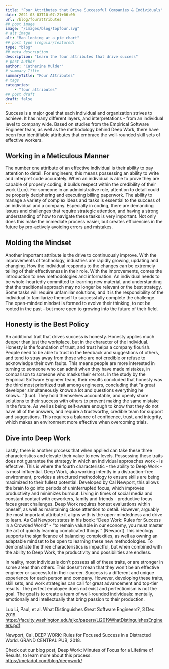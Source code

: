 ```yaml
---
title: "Four Attributes that Drive Successful Companies & Individuals"
date: 2021-03-03T10:07:21+06:00
url: /blog/fourattributes
## post image
image: "/images/blog/topfour.svg"
# alt image
alt: "Man looking at a pie chart"
## post type (regular/featured)
type: "blog"
## meta description
description: "Learn the four attributes that drive success"
# post author
author: "Catherine Mulder"
# summary Tilte
summaryTitle: "Four Attributes"
# tags
categories:
    - "four attributes"
## post draft
draft: false
---
```


Success is a major goal that each individual and organization strives to achieve. It has many different layers, and interpretations - from an individual level to company wide. Based on studies from the Empirical Software Engineer team, as well as the methodology behind Deep Work, there have been four identifiable attributes that embrace the well-rounded skill sets of effective workers. 

## Working in a Meticulous Manner

The number one attribute of an effective individual is their ability to pay attention to detail. For engineers, this means possessing an ability to write and interpret code accurately. When an individual is able to prove they are capable of properly coding, it builds respect within the credibility of their work (Luo). For someone in an administrative role, attention to detail could be properly deciphering and executing billing paperwork. The ability to manage a variety of complex ideas and tasks is essential to the success of an individual and a company. Especially in coding, there are demanding issues and challenges that require strategic attention, and having a strong understanding of how to navigate these tasks is very important. Not only does this make the immediate process easier, but creates efficiencies in the future by pro-actively avoiding errors and mistakes.

## Molding the Mindset

Another important attribute is the drive to continuously improve. With the improvements of technology, industries are rapidly growing, updating and changing. How the individual responds to the changes can be extremely telling of their effectiveness in their role. With the improvements, comes the introduction to new methodologies and information. An individual needs to be whole-heartedly committed to learning new material, and understanding that the traditional approach may no longer be relevant or the best strategy. Some tasks will require unfamiliar solutions, and it is the responsibility of the individual to familiarize themself to successfully complete the challenge. The open-minded mindset is formed to evolve their thinking, to not be rooted in the past - but more open to growing into the future of their field.

## Honesty is the Best Policy

An additional trait that drives success is honesty. Honesty applies much deeper than just the workplace, but in the character of the individual. Honesty is the foundation of trust, and trust helps a company flourish. People need to be able to trust in the feedback and suggestions of others, and tend to stray away from those who are not credible or refuse to acknowledge their own faults. This means people are more interested in turning to someone who can admit when they have made mistakes, in comparison to someone who masks their errors. In the study by the Empirical Software Engineer team, their results concluded that honesty was the third most prioritized trait among engineers, concluding that “a great developer simultaneously knows a lot and questions everything he knows...”(Luo). They hold themselves accountable, and openly share solutions to their success with others to prevent making the same mistake in the future. As well as being self-aware enough to know that they do not have all of the answers, and require a trustworthy, credible team for support and suggestions. This requires a balance of confidence, trust, and integrity, which makes an environment more effective when overcoming trials.

## Dive into Deep Work

Lastly, there is another process that when applied can take these three characteristics and elevate their value to new levels. Possessing these traits does not guarantee the strategy in which an individual approaches work - is effective. This is where the fourth characteristic - the ability to Deep Work - is most influential. Deep Work, aka working intently in a distraction-free environment, provides a structured methodology to ensure skills are being maximized to their fullest potential. Developed by Cal Newport, this allows the brain to go into periods of uninterrupted focus, which improves productivity and minimizes burnout. Living in times of social media and constant contact with coworkers, family and friends - productive focus faces great challenges. Deep Work requires honest evaluations within oneself, as well as maintaining close attention to detail. However, arguably the most important attribute it aligns with is the open-mindedness and drive to learn. As Cal Newport states in his book: “Deep Work: Rules for Success in a Crowded World” - “to remain valuable in our economy, you must master the art of quickly learning complicated things.” (Newport) This ideology supports the significance of balancing complexities, as well as owning an adaptable mindset to be open to learning these new methodologies. To demonstrate the three characteristics is impactful, but when combined with the ability to Deep Work, the productivity and possibilities are endless.

In reality, most individuals don’t possess all of these traits, or are stronger in some areas than others. This doesn’t mean that they won't be an effective engineer or successful in their career. Success is a different and unique experience for each person and company. However, developing these traits, skill sets, and work strategies can call for great advancement and top-tier results. The perfect employee does not exist and perfectionism is not the goal. The goal is to create a team of well-rounded individuals: mentally, emotionally and intellectually that bring passion to their production.

Luo Li, Paul, et al. What Distinguishes Great Software Engineers?, 3 Dec. 2019. <https://faculty.washington.edu/ajko/papers/Li2019WhatDistinguishesEngineers.pdf>

Newport, Cal. DEEP WORK: Rules for Focused Success in a Distracted World. GRAND CENTRAL PUB, 2018.

Check out our blog post, Deep Work: Minutes of Focus for a Lifetime of Results, to learn more about this process. <https://metadot.com/blog/deepwork/>
